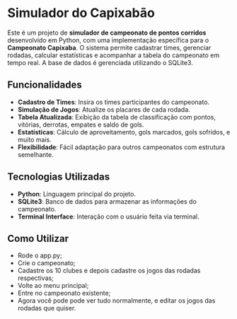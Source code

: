 # Simulador do Capixabão

Este é um projeto de **simulador de campeonato de pontos corridos** desenvolvido em Python, com uma implementação específica para o **Campeonato Capixaba**. O sistema permite cadastrar times, gerenciar rodadas, calcular estatísticas e acompanhar a tabela do campeonato em tempo real. A base de dados é gerenciada utilizando o SQLite3.

## Funcionalidades

- **Cadastro de Times**: Insira os times participantes do campeonato.
- **Simulação de Jogos**: Atualize os placares de cada rodada.
- **Tabela Atualizada**: Exibição da tabela de classificação com pontos, vitórias, derrotas, empates e saldo de gols.
- **Estatísticas**: Cálculo de aproveitamento, gols marcados, gols sofridos, e muito mais.
- **Flexibilidade**: Fácil adaptação para outros campeonatos com estrutura semelhante.

## Tecnologias Utilizadas

- **Python**: Linguagem principal do projeto.
- **SQLite3**: Banco de dados para armazenar as informações do campeonato.
- **Terminal Interface**: Interação com o usuário feita via terminal.

## Como Utilizar
- Rode o app.py;
- Crie o campeonato;
- Cadastre os 10 clubes e depois cadastre os jogos das rodadas respectivas;
- Volte ao menu principal;
- Entre no campeonato existente;
- Agora você pode pode ver tudo normalmente, e editar os jogos das rodadas que quiser.

  
